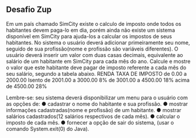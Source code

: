 ## Desafio Zup

Em um país chamado SimCity existe o calculo de imposto onde todos os habitantes devem paga-lo em dia, porém ainda não existe um sistema disponível em SimCity para ajuda-los a calcular os impostos de seus habitantes. 
No sistema o usuário deverá adicionar primeiramente seu nome, seguido de sua profissão(nome e profissão são variáveis diferentes). O usuário deverá inserir um valor com duas casas decimais, equivalente ao salário de um habitante em SimCity para cada mês do ano. Calcule e mostre o valor que este habitante deve pagar de imposto referente a cada mês do seu salário, segundo a tabela abaixo.
RENDA TAXA DE IMPOSTO
de 0.00 a 2000.00 Isento 
de 2001.00 a 3000.00 8%
de 3001.00 a 4500.00 18%
acima de 4500.00 28%

Lembre-se: seu sistema deverá disponibilizar um menu para o usuário com as opções de: 
● cadastrar o nome do habitante e sua profissão. 
● mostrar informações cadastradas(nome e profissão) de um habitante. 
● mostrar salários cadastrados(12 salários respectivos de cada mês). 
● calcular o imposto de cada mês. 
● fornecer a opção de sair do sistema, (usar o comando System.exit(0) do Java).
